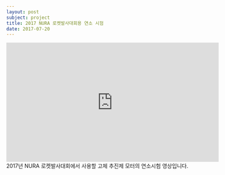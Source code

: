 ```yaml
---
layout: post
subject: project
title: 2017 NURA 로켓발사대회용 연소 시험 
date: 2017-07-20
---
```

<iframe width="560" height="315" src="https://www.youtube.com/embed/FbZ9Ez_bOws" frameborder="0" allowfullscreen></iframe>
2017년 NURA 로켓발사대회에서 사용할 고체 추진제 모터의 연소시험 영상입니다.
